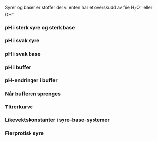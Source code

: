 Syrer og baser er stoffer der vi enten har et overskudd av frie H$_3$O$^+$ eller OH$^-$

### pH i sterk syre og sterk base
<youtube-video id="c_YfV0Q7Rl0"></youtube-video>

### pH i svak syre
<youtube-video id="TcvMP4ZR6q4"></youtube-video>

### pH i svak base
<youtube-video id="VFZ2WaxSmFk"></youtube-video>

### pH i buffer
<youtube-video id="-ktutak3Ttk"></youtube-video>

### pH-endringer i buffer
<youtube-video id="eEbkjnOf8Yo"></youtube-video>

### Når bufferen sprenges
<youtube-video id="g9d9ogdo3GE"></youtube-video>

### Titrerkurve
<youtube-video id="C8BsLkrFAVk"></youtube-video>

### Likevektskonstanter i syre–base-systemer
<youtube-video id="lnViexffGTw"></youtube-video>

### Flerprotisk syre
<youtube-video id="6a_WxNjXMCY"></youtube-video>